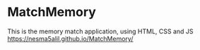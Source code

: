 # MatchMemory
This is the memory match application, using HTML, CSS and JS
https://nesma5alil.github.io/MatchMemory/ 
